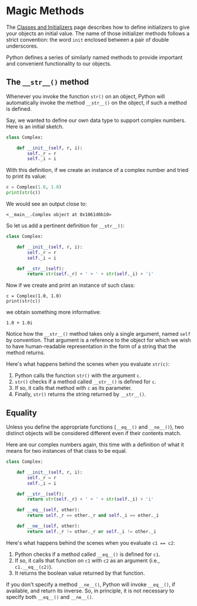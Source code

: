 # Magic Methods

The [Classes and Initializers](./classes.md) page describes how to define initializers to give your objects an initial value. The name of those initializer methods follows a strict convention: the word `init` enclosed between a pair of double underscores.

Python defines a series of similarly named methods to provide important and convenient functionality to our objects.

## The `__str__()` method

Whenever you invoke the function `str()` on an object, Python will automatically invoke the method `__str__()` on the object, if such a method is defined.

Say, we wanted to define our own data type to support complex numbers. Here is an initial sketch.

```python
class Complex:

    def __init__(self, r, i):
        self._r = r
        self._i = i
```

With this definition, if we create an instance of a complex number and tried to print its value:

```python
c = Complex(1.0, 1.0)
print(str(c))
```

We would see an output close to:
```
<__main__.Complex object at 0x1061d0b10>
```

So let us add a pertinent definition for `__str__()`:

```python
class Complex:

    def __init__(self, r, i):
        self._r = r
        self._i = i

    def __str__(self):
        return str(self._r) + ' + ' + str(self._i) + 'i'
```

Now if we create and print an instance of such class:

```
c = Complex(1.0, 1.0)
print(str(c))
```

we obtain something more informative:

```
1.0 + 1.0i
```

Notice how the `__str__()` method takes only a single argument, named `self` by convention. That argument is a reference to the object for which we wish to have human-readable representation in the form of a string that the method returns.

Here's what happens behind the scenes when you evaluate `str(c)`:
1. Python calls the function `str()` with the argument `c`.
1. `str()` checks if a method called `__str__()` is defined for `c`.
1. If so, it calls that method with `c` as its parameter.
1. Finally, `str()` returns the string returned by `__str__()`.

## Equality

Unless you define the appropriate functions (`__eq__()` and `__ne__()`), two distinct objects will be considered different even if their contents match.

Here are our complex numbers again, this time with a definition of what it means for two instances of that class to be equal.

```python
class Complex:

    def __init__(self, r, i):
        self._r = r
        self._i = i

    def __str__(self):
        return str(self._r) + ' + ' + str(self._i) + 'i'

    def __eq__(self, other):
        return self._r == other._r and self._i == other._i

    def __ne__(self, other):
        return self._r != other._r or self._i != other._i
```

Here's what happens behind the scenes when you evaluate `c1 == c2`:
1. Python checks if a method called `__eq__()` is defined for `c1`.
1. If so, it calls that function on `c1` with `c2` as an argument (i.e., `c1.__eq__(c2)`).
1. It returns the boolean value returned by that function.

If you don't specify a method `__ne__()`, Python will invoke `__eq__()`, if available, and return its inverse. So, in principle, it is not necessary to specify both `__eq__()` and `__ne__()`.